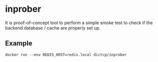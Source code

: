 # inprober

It is proof-of-concept tool to perform a simple smoke test to check if the backend database / cache are properly set up.

## Example

```
docker run --env REDIS_HOST=redis.local dictcp/inprober
```
